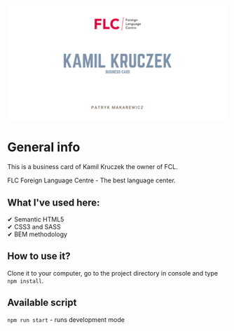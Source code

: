 ![cover](./public/kamil_kruczek.png)

# General info

This is a business card of Kamil Kruczek the owner of FCL.

FLC Foreign Language Centre - The best language center.

## What I've used here:

✔ Semantic HTML5 <br/>
✔ CSS3 and SASS <br/>
✔ BEM methodology <br/>

## How to use it?

Clone it to your computer, go to the project directory in console and type `npm install`.

## Available script

`npm run start` - runs development mode
